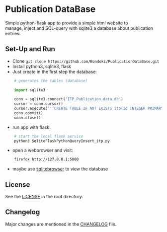 # Publication DataBase
Simple python-flask app to provide a simple html website to  
manage, inject and SQL-query with sqlite3 a database about publication entries.


## Set-Up and Run

* Clone `git clone https://github.com/Bondoki/PublicationDataBase.git`
* Install python3, sqlite3, flask
* Just create in the first step the database:  
```python
    # generates the tables (database)
    
    import sqlite3
    
    conn = sqlite3.connect('ITP_Publication_data.db')
    cursor = conn.cursor()
    cursor.execute('''CREATE TABLE IF NOT EXISTS itp(id INTEGER PRIMARY KEY AUTOINCREMENT, year TEXT, authors TEXT, title TEXT, datearchived TEXT, type TEXT, pathnetwork TEXT, pathdoxis TEXT, doi TEXT, comment TEXT)''')
    conn.commit()
    conn.close()
```

* run app with flask:  
````bash
    # start the local flask service
    python3 SqliteFlaskPythonQueryInsert_itp.py
````

* open a webbrowser and visit:  
````bash
    firefox http://127.0.0.1:5000
````

* maybe use [sqlitebrowser](https://sqlitebrowser.org/) to view the database

## License

See the [LICENSE](LICENSE) in the root directory.

## Changelog

Major changes are mentioned in the [CHANGELOG](CHANGELOG) file.
